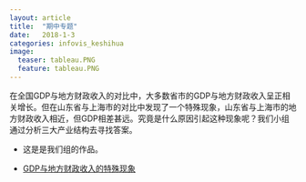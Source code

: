 ```yaml
---
layout: article
title:  "期中专题"
date:   2018-1-3
categories: infovis_keshihua
image:
  teaser: tableau.PNG
  feature: tableau.PNG
---
```

在全国GDP与地方财政收入的对比中，大多数省市的GDP与地方财政收入呈正相关增长。但在山东省与上海市的对比中发现了一个特殊现象，山东省与上海市的地方财政收入相近，但GDP相差甚远。究竟是什么原因引起这种现象呢？我们小组通过分析三大产业结构去寻找答案。
 + 这是是我们组的作品。
 
* [GDP与地方财政收入的特殊现象](https://lyanwaiting.github.io/infovis/p_group/P.html)
